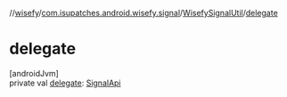 //[wisefy](../../../index.md)/[com.isupatches.android.wisefy.signal](../index.md)/[WisefySignalUtil](index.md)/[delegate](delegate.md)

# delegate

[androidJvm]\
private val [delegate](delegate.md): [SignalApi](../-signal-api/index.md)
